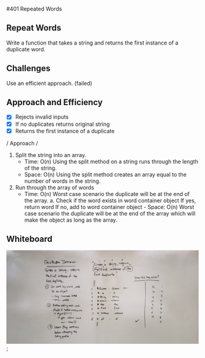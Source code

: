 #401 Repeated Words

## Repeat Words

Write a function that takes a string and returns the first instance of a duplicate word.

## Challenges

Use an efficient approach. (failed)

## Approach and Efficiency

- [x] Rejects invalid inputs
- [x] If no duplicates returns original string
- [x] Returns the first instance of a duplicate

/ Approach /

1. Split the string into an array.
    - Time: O(n) Using the split method on a string runs through the length of the string.
    - Space: O(n) Using the split method creates an array equal to the number of words in the string.
2. Run through the array of words
    - Time: O(n) Worst case scenario the duplicate will be at the end of the array.
    a. Check if the word exists in word container object
        If yes, return word
        If no, add to word container object
            - Space: O(n) Worst case scenario the duplicate will be at the end of the array which will make the object as long as the array.

## Whiteboard

![whiteboard](./assets/repeatWords.jpg);
